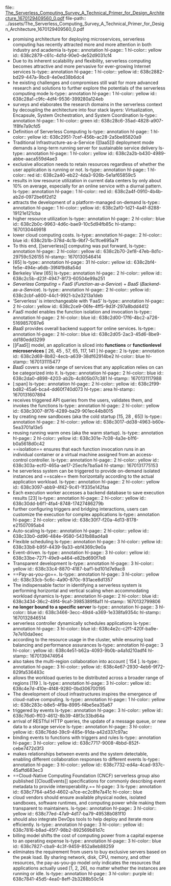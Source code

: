 file:: [The_Serverless_Computing_Survey_A_Technical_Primer_for_Design_Architecture_1670129409560_0.pdf](../assets/The_Serverless_Computing_Survey_A_Technical_Primer_for_Design_Architecture_1670129409560_0.pdf)
file-path:: ../assets/The_Serverless_Computing_Survey_A_Technical_Primer_for_Design_Architecture_1670129409560_0.pdf

- promising architecture for deploying microservices, serverless computing has recently attracted more and more attention in both industry and academia
  ls-type:: annotation
  hl-page:: 1
  hl-color:: yellow
  id:: 638c2879-c61c-4d1d-90e0-de52d9031cf4
- Due to its inherent scalability and flexibility, serverless computing becomes attractive and more pervasive for ever-growing Internet services
  ls-type:: annotation
  hl-page:: 1
  hl-color:: yellow
  id:: 638c2882-bd29-447a-9bc8-4e0ed38b6dc4
- he existing challenges and compromises still wait for more advanced research and solutions to further explore the potentials of the serverless computing mode
  ls-type:: annotation
  hl-page:: 1
  hl-color:: yellow
  id:: 638c28a1-c9fc-4df4-9536-399280a124eb
- surveys and elaborates the research domains in the serverless context by decoupling the architecture into four stack layers: Virtualization, Encapsule, System Orchestration, and System Coordination
  ls-type:: annotation
  hl-page:: 1
  hl-color:: green
  id:: 638c28c6-35ad-4828-a907-1f8fe7a9cfd5
- Definition of Serverless Computing
  ls-type:: annotation
  hl-page:: 1
  hl-color:: yellow
  id:: 638c2951-7cef-456b-ac28-2a5be85820a9
- Traditional Infrastructure-as-a-Service ([[IaaS]]) deployment mode demands a long-term running server for sustainable service delivery
  ls-type:: annotation
  hl-page:: 1
  hl-color:: yellow
  id:: 638c2a2b-b430-4989-abbe-aaca559d4ae3
- exclusive allocation needs to retain resources regardless of whether the user application is running or not.
  ls-type:: annotation
  hl-page:: 1
  hl-color:: red
  id:: 638c2a40-eb22-4da3-926b-5e1af65859c5
- results in low resource utilization in current data centers by only about 10% on average, especially for an online service with a diurnal pattern.
  ls-type:: annotation
  hl-page:: 1
  hl-color:: red
  id:: 638c2a4f-0910-4b4b-ab2d-0972be6f2d12
- attracts the development of a platform-managed on-demand
  ls-type:: annotation
  hl-page:: 1
  hl-color:: yellow
  id:: 638c2af0-1d21-4a4f-8288-19121e121cba
- higher resource utilization
  ls-type:: annotation
  hl-page:: 2
  hl-color:: blue
  id:: 638c2b0c-9963-4d6c-bae9-10c5d94fb85c
  hl-stamp:: 1670130449918
- lower cloud computing costs.
  ls-type:: annotation
  hl-page:: 2
  hl-color:: blue
  id:: 638c2b1b-378d-4c1b-9bf7-5c1fce695a7f
- To this end, [[serverless]] computing was put forward,
  ls-type:: annotation
  hl-page:: 2
  hl-color:: yellow
  id:: 638c2b70-2ef8-47eb-8d1c-29759c526155
  hl-stamp:: 1670130546414
- [65]
  ls-type:: annotation
  hl-page:: 31
  hl-color:: yellow
  id:: 638c2bf4-fe5e-494e-a6db-39f4f9d8a54d
- Berkeley View [65]
  ls-type:: annotation
  hl-page:: 2
  hl-color:: yellow
  id:: 638c2c5b-d23f-4947-8f73-60504e99a251
- 𝑆𝑒𝑟𝑣𝑒𝑟𝑙𝑒𝑠𝑠 𝐶𝑜𝑚𝑝𝑢𝑡𝑖𝑛𝑔 = 𝐹𝑎𝑎𝑆 (𝐹𝑢𝑛𝑐𝑡𝑖𝑜𝑛-𝑎𝑠-𝑎-𝑆𝑒𝑟𝑣𝑖𝑐𝑒) + 𝐵𝑎𝑎𝑆 (𝐵𝑎𝑐𝑘𝑒𝑛𝑑-𝑎𝑠-𝑎-𝑆𝑒𝑟𝑣𝑖𝑐𝑒).
  ls-type:: annotation
  hl-page:: 2
  hl-color:: yellow
  id:: 638c2cbf-a800-44c1-9921-b2e3213a1deb
- ‘Serverless’ is interchangeable with ‘FaaS’
  ls-type:: annotation
  hl-page:: 2
  hl-color:: yellow
  id:: 638c2ce9-06fe-4ff5-9d3f-297a8bdd4412
- 𝐹𝑎𝑎𝑆 model enables the function isolation and invocation
  ls-type:: annotation
  hl-page:: 2
  hl-color:: blue
  id:: 638c2d00-17f6-4bc2-a726-5169857097e6
- 𝐵𝑎𝑎𝑆 provides overall backend support for online services.
  ls-type:: annotation
  hl-page:: 2
  hl-color:: blue
  id:: 638c2d05-2ac3-45d6-8be9-dd180edd3299
- [[𝐹𝑎𝑎𝑆]] model, an application is sliced into **functions** or **functionlevel microservices** [ 26, 45 , 57, 65, 117, 141 ]
  hl-page:: 2
  ls-type:: annotation
  id:: 638c2d69-8b82-4ecb-a639-38df62914be2
  hl-color:: blue
  hl-stamp:: 1670131115477
- 𝐵𝑎𝑎𝑆 covers a wide range of services that any application relies on can be categorized into it.
  ls-type:: annotation
  hl-page:: 2
  hl-color:: blue
  id:: 638c2da0-d898-4203-ab2b-4c805b07c381
  hl-stamp:: 1670131117988
- [:span]
  ls-type:: annotation
  hl-page:: 2
  hl-color:: yellow
  id:: 638c2f99-bd82-45a6-bca4-dd60f740d073
  hl-type:: area
  hl-stamp:: 1670131607894
- receives triggered API queries from the users, validates them, and invokes the functions 
  ls-type:: annotation
  hl-page:: 2
  hl-color:: yellow
  id:: 638c3007-8f76-4289-ba29-901ec44b8015
- by creating new sandboxes (aka the cold startup [15, 28 , 65])
  ls-type:: annotation
  hl-page:: 2
  hl-color:: yellow
  id:: 638c3017-dd38-4963-b60e-5ea3701a13e5
- reusing running warm ones (aka the warm startup).
  ls-type:: annotation
  hl-page:: 2
  hl-color:: yellow
  id:: 638c301e-7c08-4a3e-b1f6-b0a5618d0c42
- ==isolation== ensures that each function invocation runs in an individual container or a virtual machine assigned from an access-control controller.
  ls-type:: annotation
  hl-page:: 2
  hl-color:: yellow
  id:: 638c303a-ecf0-465a-ae17-25ecfe7ba5a4
  hl-stamp:: 1670131775153
- he serverless system can be triggered to provide on-demand isolated instances and ==scale== them horizontally according to the actual application workload.
  ls-type:: annotation
  hl-page:: 2
  hl-color:: yellow
  id:: 638c3097-abb9-4f42-9c41-1f335e142faa
- Each execution worker accesses a backend database to save execution results [23]
  ls-type:: annotation
  hl-page:: 2
  hl-color:: yellow
  id:: 638c30dd-b6f1-4fa4-8748-17427486279b
- further configuring triggers and bridging interactions, users can customize the execution for complex applications
  ls-type:: annotation
  hl-page:: 2
  hl-color:: yellow
  id:: 638c30f7-f20a-4d13-8178-e21507095ab4
- Auto-scaling
  ls-type:: annotation
  hl-page:: 2
  hl-color:: yellow
  id:: 638c33b0-dd96-484e-9580-5431b88ad4a8
- Flexible scheduling
  ls-type:: annotation
  hl-page:: 3
  hl-color:: yellow
  id:: 638c33b8-b95f-4439-9a33-ebf4369c9e0a
- Event-driven.
  ls-type:: annotation
  hl-page:: 3
  hl-color:: yellow
  id:: 638c33be-7271-49e9-a464-e82bd690f7e8
- Transparent development
  ls-type:: annotation
  hl-page:: 3
  hl-color:: yellow
  id:: 638c33c4-8870-4187-baf1-bd101d7e9ac8
- ==Pay-as-you-go==.
  ls-type:: annotation
  hl-page:: 3
  hl-color:: yellow
  id:: 638c33cb-5c6c-4a90-870c-931ace8d1357
- The indispensable factor in identifying a serverless system is performing horizontal and vertical scaling when accommodating workload dynamics
  ls-type:: annotation
  hl-page:: 2
  hl-color:: blue
  id:: 638c3434-36c2-49f4-9ca1-3985389f8a11
  hl-stamp:: 1670132799806
- **no longer bound to a specific server**
  ls-type:: annotation
  hl-page:: 3
  hl-color:: blue
  id:: 638c3466-3ecc-49d4-a369-1e338fa9354c
  hl-stamp:: 1670132846514
- serverless controller dynamically schedules applications 
  ls-type:: annotation
  hl-page:: 3
  hl-color:: blue
  id:: 638c4e2c-c2f1-420f-ba9e-7e7e10da0eec
- according to the resource usage in the cluster, while ensuring load balancing and performance assurances
  ls-type:: annotation
  hl-page:: 3
  hl-color:: yellow
  id:: 638c4e51-b62a-4093-9b0b-a4a1d210adf4
  hl-stamp:: 1670139474954
- also takes the multi-region collaboration into account [ 154 ].
  ls-type:: annotation
  hl-page:: 3
  hl-color:: yellow
  id:: 638c4e67-2930-4eb6-9f72-829fa536483c
- allows the workload queries to be distributed across a broader range of regions [119 ].
  ls-type:: annotation
  hl-page:: 3
  hl-color:: yellow
  id:: 638c4e7d-410e-4f48-9280-0bd306700195
- The development of cloud infrastructures inspires the emergence of cloud-native computing. 
  ls-type:: annotation
  hl-page:: 1
  hl-color:: yellow
  id:: 638c283c-b8e5-4f9a-8995-f4be5ea35a67
- triggered by events
  ls-type:: annotation
  hl-page:: 3
  hl-color:: yellow
  id:: 638c76d0-ff03-4612-8b39-48f3c33bd64a
- arrival of RESTful HTTP queries, the update of a message queue, or new data to a storage service
  ls-type:: annotation
  hl-page:: 3
  hl-color:: yellow
  id:: 638c76dd-39c9-485e-91da-a42d337c97ac
- binding events to functions with triggers and rules
  ls-type:: annotation
  hl-page:: 3
  hl-color:: yellow
  id:: 638c7717-9008-4bbd-852f-cebe7472d3f3
- makes relationships between events and the system detectable, enabling different collaboration responses to different events
  ls-type:: annotation
  hl-page:: 3
  hl-color:: yellow
  id:: 638c7732-ed4a-4cad-937c-45affd683ec3
- ==Cloud-Native Computing Foundation (CNCF) serverless group also published [[CloudEvents]] specifications for commonly describing event metadata to provide interoperability.==
  hl-page:: 3
  ls-type:: annotation
  id:: 638c7764-a45d-4602-a7ce-ec2c8fe7a41c
  hl-color:: blue
- cloud vendors should ensure available physical nodes, isolated sandboxes, software runtimes, and computing power while making them transparent to maintainers.
  ls-type:: annotation
  hl-page:: 3
  hl-color:: yellow
  id:: 638c77ed-47a9-4d17-ba79-49538b081f10
- should also integrate DevOps tools to help deploy and iterate more efficiently.
  ls-type:: annotation
  hl-page:: 3
  hl-color:: yellow
  id:: 638c7816-b8ad-45f7-98b2-892569b81d7c
- billing model shifts the cost of computing power from a capital expense to an operating expense
  ls-type:: annotation
  hl-page:: 3
  hl-color:: blue
  id:: 638c7827-cba9-4c3f-9459-852a8eb88259
- eliminates the requirement from users to buy exclusive servers based on the peak load. By sharing network, disk, CPU, memory, and other resources, the pay-as-you-go model only indicates the resources that applications actually used [1, 2, 26], no matter whether the instances are running or idle.
  ls-type:: annotation
  hl-page:: 3
  hl-color:: purple
  id:: 638c7841-45d5-4ea0-8eff-2b3288b50c14